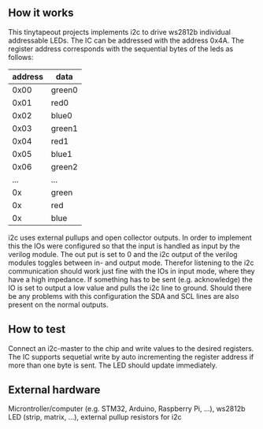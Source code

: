 <!---

This file is used to generate your project datasheet. Please fill in the information below and delete any unused
sections.

You can also include images in this folder and reference them in the markdown. Each image must be less than
512 kb in size, and the combined size of all images must be less than 1 MB.
-->

## How it works

This tinytapeout projects implements i2c to drive ws2812b individual addressable LEDs. The IC can be addressed with the address 0x4A. The register address corresponds with the sequential bytes of the leds as follows:

|address | data   |
|--------|--------|
|  0x00  | green0 |
|  0x01  | red0   |
|  0x02  | blue0  |
|  0x03  | green1 |
|  0x04  | red1   |
|  0x05  | blue1  |
|  0x06  | green2 |
| ...    | ...    |
|  0x  | green |
|  0x  | red   |
|  0x  | blue  |

i2c uses external pullups and open collector outputs. In order to implement this the IOs were configured so that the input is handled as input by the verilog module. The out put is set to 0 and the i2c output of the verilog modules toggles between in- and output mode. Therefor listening to the i2c communication should work just fine with the IOs in input mode, where they have a high impedance. If something has to be sent (e.g. acknowledge) the IO is set to output a low value and pulls the i2c line to ground. Should there be any problems with this configuration the SDA and SCL lines are also present on the normal outputs.

## How to test

Connect an i2c-master to the chip and write values to the desired registers. The IC supports sequetial write by auto incrementing the register address if more than one byte is sent. The LED should update immediately.

## External hardware

Microntroller/computer (e.g. STM32, Arduino, Raspberry Pi, ...), ws2812b LED (strip, matrix, ...), external pullup resistors for i2c
